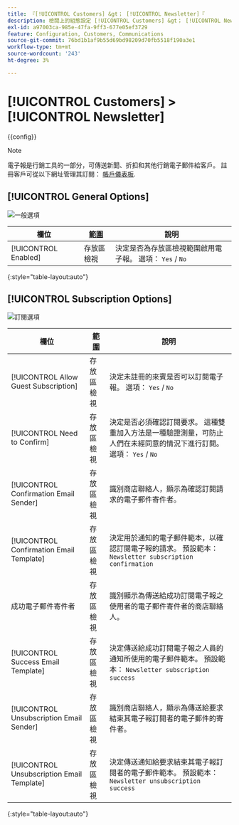 ```yaml
---
title: 『[!UICONTROL Customers] &gt； [!UICONTROL Newsletter]『
description: 檢閱上的組態設定 [!UICONTROL Customers] &gt； [!UICONTROL Newsletter] 商務管理員頁面。
exl-id: a97003ca-985e-47fa-9ff3-677e05ef3729
feature: Configuration, Customers, Communications
source-git-commit: 76bd1b1af9b55d69bd98209d70fb5518f190a3e1
workflow-type: tm+mt
source-wordcount: '243'
ht-degree: 3%

---
```


# [!UICONTROL Customers] > [!UICONTROL Newsletter]

{{config}}

>[!NOTE]
>
>電子報是行銷工具的一部分，可傳送新聞、折扣和其他行銷電子郵件給客戶。 註冊客戶可從以下網址管理其訂閱： [帳戶儀表板](../../customers/account-dashboard-my-account.md).

## [!UICONTROL General Options]

![一般選項](./assets/newsletter-general-options.png)<!-- zoom -->

| 欄位 | [範圍](../../getting-started/websites-stores-views.md#scope-settings) | 說明 |
|--- |--- |--- |
| [!UICONTROL Enabled] | 存放區檢視 | 決定是否為存放區檢視範圍啟用電子報。 選項： `Yes` / `No` |

{:style=&quot;table-layout:auto&quot;}

## [!UICONTROL Subscription Options]

![訂閱選項](./assets/newsletter-subscription-options.png)<!-- zoom -->

<!-- [Subscription Options](https://docs.magento.com/user-guide/marketing/newsletter-configuration.html) -->

| 欄位 | [範圍](../../getting-started/websites-stores-views.md#scope-settings) | 說明 |
|--- |--- |--- |
| [!UICONTROL Allow Guest Subscription] | 存放區檢視 | 決定未註冊的來賓是否可以訂閱電子報。 選項： `Yes` / `No` |
| [!UICONTROL Need to Confirm] | 存放區檢視 | 決定是否必須確認訂閱要求。 這種雙重加入方法是一種驗證測量，可防止人們在未經同意的情況下進行訂閱。 選項： `Yes` / `No` |
| [!UICONTROL Confirmation Email Sender] | 存放區檢視 | 識別商店聯絡人，顯示為確認訂閱請求的電子郵件寄件者。 |
| [!UICONTROL Confirmation Email Template] | 存放區檢視 | 決定用於通知的電子郵件範本，以確認訂閱電子報的請求。 預設範本： `Newsletter subscription confirmation` |
| 成功電子郵件寄件者 | 存放區檢視 | 識別顯示為傳送給成功訂閱電子報之使用者的電子郵件寄件者的商店聯絡人。 |
| [!UICONTROL Success Email Template] | 存放區檢視 | 決定傳送給成功訂閱電子報之人員的通知所使用的電子郵件範本。 預設範本： `Newsletter subscription success` |
| [!UICONTROL Unsubscription Email Sender] | 存放區檢視 | 識別商店聯絡人，顯示為傳送給要求結束其電子報訂閱者的電子郵件的寄件者。 |
| [!UICONTROL Unsubscription Email Template] | 存放區檢視 | 決定傳送通知給要求結束其電子報訂閱者的電子郵件範本。 預設範本： `Newsletter unsubscription success` |

{:style=&quot;table-layout:auto&quot;}

